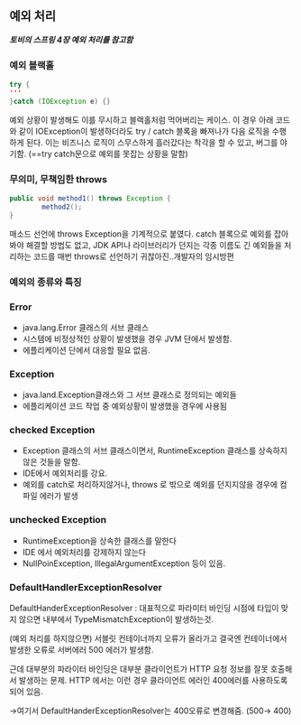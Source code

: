 ## 예외 처리

***토비의 스프링 4장 예외 처리를 참고함***

### 예외 블랙홀

```java
try {
'''
}catch (IOException e) {}
```

예외 상황이 발생해도 이를 무시하고 블랙홀처럼 먹어버리는 케이스. 이 경우 아래 코드와 같이 IOException이 발생하더라도 try / catch 블록을 빠져나가 다음 로직을 수행하게 된다. 이는 비즈니스 로직이 스무스하게 흘러갔다는 착각을 할 수 있고, 버그를 야기함. (==try catch문으로 예외를 못잡는 상황을 말함)

### 무의미, 무책임한 throws

```java
public void method1() throws Exception {
		method2();
} 
```

매소드 선언에 throws Exception을 기계적으로 붙였다. catch 블록으로 예외를 잡아봐야 해결할 방법도 없고, JDK API나 라이브러리가 던지는 각종 이름도 긴 예외들을 처리하는 코드를 매번 throws로 선언하기 귀찮아진..개발자의 임시방편

### 예외의 종류와 특징

### Error

- java.lang.Error 클래스의 서브 클래스
- 시스템에 비정상적인 상황이 발생했을 경우 JVM 단에서 발생함.
- 에플리케이션 단에서 대응할 필요 없음.

### Exception

- java.land.Exception클래스와 그 서브 클래스로 정의되는 예외들
- 에플리케이션 코드 작업 중 예외상황이 발생했을 경우에 사용됨

### checked Exception

- Exception 클래스의 서브 클래스이면서, RuntimeException 클래스를 상속하지 않은 것들을 말함.
- IDE에서 예외처리를 강요.
- 예외를 catch로 처리하지않거나, throws 로 밖으로 예외를 던지지않을 경우에 컴파일 에러가 발생

### unchecked Exception

- RuntimeException을 상속한 클래스를 말한다
- IDE 에서 예외처리를 강제하지 않는다
- NullPoinException, IllegalArgumentException 등이 있음.

### DefaultHandlerExceptionResolver

DefaultHanderExceptionResolver : 대표적으로 파라미터 바인딩 시점에 타입이 맞지 않으면 내부에서 TypeMismatchException이 발생하는것. 

(예외 처리를 하지않으면) 서블릿 컨테이너까지 오류가 올라가고 결국엔 컨테이너에서 발생한 오류로 서버에러 500 에러가 발생함.

근데 대부분의 파라이터 바인딩은 대부분 클라이언트가 HTTP 요청 정보를 잘못 호출해서 발생하는 문제. HTTP 에서는 이런 경우 클라이언트 에러인 400에러를 사용하도록 되어 있음. 

→여기서 DefaultHanderExceptionResolver는 400오류로 변경해줌. (500→ 400)